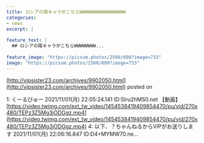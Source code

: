 ```yaml
---
title: ロシアの陽キャラがこちらWWWWWWWWWWWWWWWWW
categories:
- news
excerpt: |
  
feature_text: |
  ## ロシアの陽キャラがこちらWWWWWWWW...
  
feature_image: "https://picsum.photos/2560/600?image=733"
image: "https://picsum.photos/2560/600?image=733"
---
```


[http://vipsister23.com/archives/9902050.html](http://vipsister23.com/archives/9902050.html)
posted on 

<!--more-->

1: くーるびゅー 2021/11/01(月) 22:05:24.141 ID:Slru2hMS0.net 【動画】 [https://video.twimg.com/ext_tw_video/1454538419409854470/pu/vid/270x480/TEPz3Z5Mg3jODGgz.mp4](https://video.twimg.com/ext_tw_video/1454538419409854470/pu/vid/270x480/TEPz3Z5Mg3jODGgz.mp4) 4: 以下、？ちゃんねるからVIPがお送りします 2021/11/01(月) 22:06:16.847 ID:D4+MYMW70.ne...
